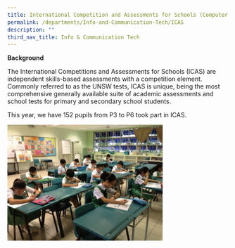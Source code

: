 ```yaml
---
title: International Competition and Assessments for Schools (Computer Skills)
permalink: /departments/Info-and-Communication-Tech/ICAS
description: ""
third_nav_title: Info & Communication Tech
---
```

**Background**

The International Competitions and Assessments for Schools (ICAS) are independent skills-based assessments with a competition element. Commonly referred to as the UNSW tests, ICAS is unique, being the most comprehensive generally available suite of academic assessments and school tests for primary and secondary school students.

 

This year, we have 152 pupils from P3 to P6 took part in ICAS.

<img src="/images/2014ICASCompSkillanimatedgif.gif" 
     style="width:70%">